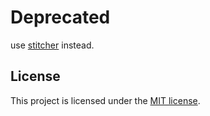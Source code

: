 # Deprecated

use [stitcher](https://github.com/brendt/stitcher) instead.

## License
This project is licensed under the [MIT license](http://opensource.org/licenses/MIT).
